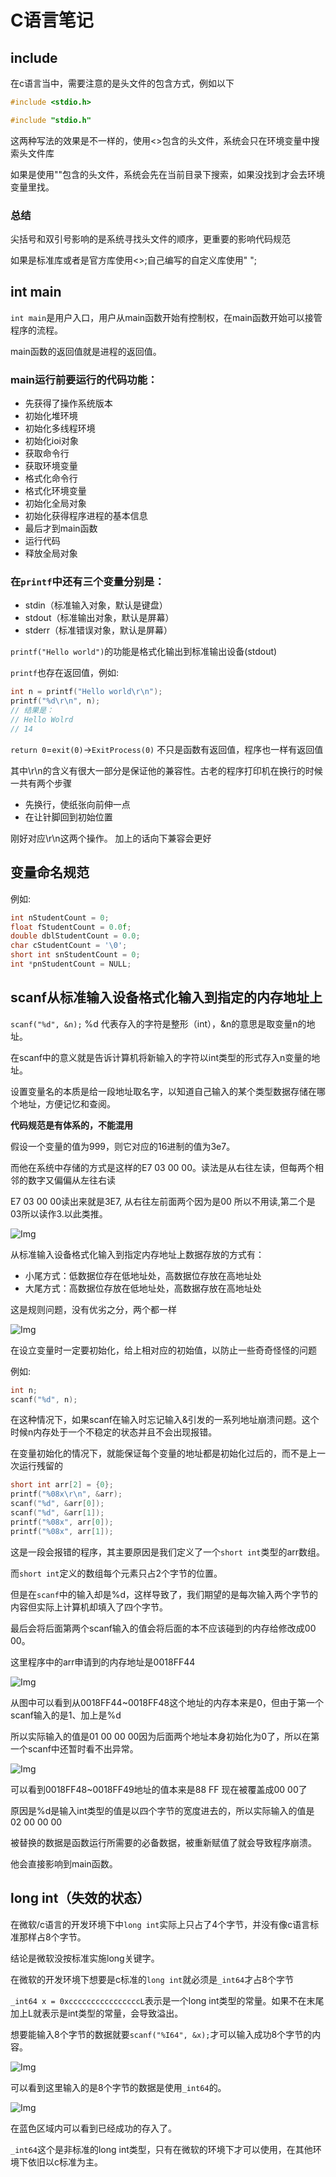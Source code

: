 # C语言笔记
## include

在c语言当中，需要注意的是头文件的包含方式，例如以下

```C
#include <stdio.h>

#include "stdio.h"
```

这两种写法的效果是不一样的，使用<>包含的头文件，系统会只在环境变量中搜索头文件库

如果是使用""包含的头文件，系统会先在当前目录下搜索，如果没找到才会去环境变量里找。

### 总结

尖括号和双引号影响的是系统寻找头文件的顺序，更重要的影响代码规范

如果是标准库或者是官方库使用<>;自己编写的自定义库使用" ";


## int main

`int main`是用户入口，用户从main函数开始有控制权，在main函数开始可以接管程序的流程。

 main函数的返回值就是进程的返回值。

 ### main运行前要运行的代码功能：
 
 
 * 先获得了操作系统版本
 * 初始化堆环境
 * 初始化多线程环境
 * 初始化ioi对象
 * 获取命令行
 * 获取环境变量
 * 格式化命令行
 * 格式化环境变量
 * 初始化全局对象
 * 初始化获得程序进程的基本信息 
 * 最后才到main函数
 * 运行代码
 * 释放全局对象


### 在`printf`中还有三个变量分别是：

* stdin（标准输入对象，默认是键盘）
* stdout（标准输出对象，默认是屏幕）
* stderr（标准错误对象，默认是屏幕）
 

`printf("Hello world")`的功能是格式化输出到标准输出设备(stdout)

`printf`也存在返回值，例如:

```C
int n = printf("Hello world\r\n");
printf("%d\r\n", n);
// 结果是：
// Hello Wolrd
// 14
```

`return 0`=`exit(0)`->`ExitProcess(0)` 不只是函数有返回值，程序也一样有返回值

其中\r\n的含义有很大一部分是保证他的兼容性。古老的程序打印机在换行的时候一共有两个步骤

* 先换行，使纸张向前伸一点
* 在让针脚回到初始位置

刚好对应\r\n这两个操作。
加上的话向下兼容会更好

## 变量命名规范

例如:

```C
int nStudentCount = 0;
float fStudentCount = 0.0f;
double dblStudentCount = 0.0;
char cStudentCount = '\0';
short int snStudentCount = 0;
int *pnStudentCount = NULL;
 ```
 

 ## scanf从标准输入设备格式化输入到指定的内存地址上

 `scanf("%d", &n);` %d 代表存入的字符是整形（int），&n的意思是取变量n的地址。

 在scanf中的意义就是告诉计算机将新输入的字符以int类型的形式存入n变量的地址。

 设置变量名的本质是给一段地址取名字，以知道自己输入的某个类型数据存储在哪个地址，方便记忆和查阅。


 **代码规范是有体系的，不能混用**

假设一个变量的值为999，则它对应的16进制的值为3e7。

而他在系统中存储的方式是这样的E7 03 00 00。读法是从右往左读，但每两个相邻的数字又偏偏从左往右读

E7 03 00 00读出来就是3E7, 从右往左前面两个因为是00 所以不用读,第二个是03所以读作3.以此类推。

![Img](https://joker-1317382260.cos.ap-guangzhou.myqcloud.com/202304011605202.webp)


从标准输入设备格式化输入到指定内存地址上数据存放的方式有：

* 小尾方式：低数据位存在低地址处，高数据位存放在高地址处
* 大尾方式：高数据位存放在低地址处，高数据存放在高地址处

这是规则问题，没有优劣之分，两个都一样

![Img](https://joker-1317382260.cos.ap-guangzhou.myqcloud.com/202304011503099.webp)

在设立变量时一定要初始化，给上相对应的初始值，以防止一些奇奇怪怪的问题

例如:

```C
int n;
scanf("%d", n);
```

在这种情况下，如果scanf在输入时忘记输入&引发的一系列地址崩溃问题。这个时候n内存处于一个不稳定的状态并且不会出现报错。

在变量初始化的情况下，就能保证每个变量的地址都是初始化过后的，而不是上一次运行残留的


```C
short int arr[2] = {0};
printf("%08x\r\n", &arr);
scanf("%d", &arr[0]);
scanf("%d", &arr[1]);
printf("%08x", arr[0]);
printf("%08x", arr[1]);
```

这是一段会报错的程序，其主要原因是我们定义了一个`short int`类型的arr数组。

而`short int`定义的数组每个元素只占2个字节的位置。

但是在`scanf`中的输入却是%d，这样导致了，我们期望的是每次输入两个字节的内容但实际上计算机却填入了四个字节。

最后会将后面第两个scanf输入的值会将后面的本不应该碰到的内存给修改成00 00。

这里程序中的arr申请到的内存地址是0018FF44

![Img](https://joker-1317382260.cos.ap-guangzhou.myqcloud.com/202304031754582.webp)

从图中可以看到从0018FF44~0018FF48这个地址的内存本来是0，但由于第一个scanf输入的是1、加上是%d

所以实际输入的值是01 00 00 00因为后面两个地址本身初始化为0了，所以在第一个scanf中还暂时看不出异常。

![Img](https://joker-1317382260.cos.ap-guangzhou.myqcloud.com/202304031758390.webp)

可以看到0018FF48~0018FF49地址的值本来是88 FF 现在被覆盖成00 00了

原因是%d是输入int类型的值是以四个字节的宽度进去的，所以实际输入的值是 02 00 00 00

被替换的数据是函数运行所需要的必备数据，被重新赋值了就会导致程序崩溃。

他会直接影响到main函数。


## long int（失效的状态）

在微软/c语言的开发环境下中`long int`实际上只占了4个字节，并没有像c语言标准那样占8个字节。

结论是微软没按标准实施long关键字。

在微软的开发环境下想要是c标准的`long int`就必须是`_int64`才占8个字节

`_int64 x = 0xccccccccccccccccL`表示是一个long int类型的常量。如果不在末尾加上L就表示是int类型的常量，会导致溢出。

想要能输入8个字节的数据就要`scanf("%I64", &x);`才可以输入成功8个字节的内容。

![Img](https://joker-1317382260.cos.ap-guangzhou.myqcloud.com/202304031954138.webp)

可以看到这里输入的是8个字节的数据是使用`_int64`的。

![Img](https://joker-1317382260.cos.ap-guangzhou.myqcloud.com/202304031955159.webp)

在蓝色区域内可以看到已经成功的存入了。

`_int64`这个是非标准的long int类型，只有在微软的环境下才可以使用，在其他环境下依旧以c标准为主。